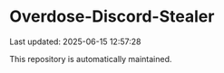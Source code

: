 # Overdose-Discord-Stealer

Last updated: 2025-06-15 12:57:28

This repository is automatically maintained.
